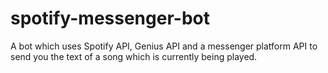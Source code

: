 # spotify-messenger-bot
A bot which uses Spotify API, Genius API and a messenger platform API to send you the text of a song which is currently being played.
